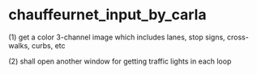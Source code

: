 # chauffeurnet_input_by_carla


(1) get a color 3-channel image which includes lanes, stop signs, cross-walks, curbs, etc


(2) shall open another window for getting traffic lights in each loop
